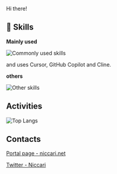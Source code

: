 Hi there!

## 🌱 Skills
**Mainly used**

![Commonly used skills](https://skillicons.dev/icons?i=gcp,firebase,ts,mui,vite,react,py,fastapi,pytorch,swift,vim,githubactions,idea,opencv)

and uses Cursor, GitHub Copilot and Cline.

**others**

![Other skills](https://skillicons.dev/icons?i=raspberrypi,docker,kotlin,webpack,arduino,cpp,cs,aws,azure,flutter,next,vercel,linux,styledcomponents,vscode,go)

## Activities
![Top Langs](https://github-readme-stats-six-beta-84.vercel.app/api/top-langs/?username=niccari&theme=tokyonight)

## Contacts
[Portal page - niccari.net](https://niccari.net)

[Twitter - Niccari](https://twitter.com/niccari1)
